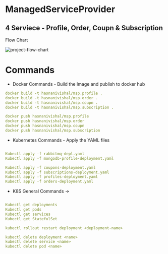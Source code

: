 # ManagedServiceProvider

## 4 Serviece - Profile, Order, Coupn & Subscription

Flow Chart

![project-flow-chart](https://i.sstatic.net/OSqavr18.png)

# Commands

* Docker Commands - Build the Image and publish to docker hub

```YAML
docker build -t hasnanivishal/msp.profile .
docker build -t hasnanivishal/msp.order .
docker build -t hasnanivishal/msp.coupn .
docker build -t hasnanivishal/msp.subscription .

docker push hasnanivishal/msp.profile
docker push hasnanivishal/msp.order
docker push hasnanivishal/msp.coupn
docker push hasnanivishal/msp.subscription
```

* Kubernetes Commands - Apply the YAML files

```YAML

Kubectl apply -f rabbitmq-depl.yaml
Kubectl apply -f mongodb-profile-deployment.yaml

Kubectl apply -f coupons-deployment.yaml
Kubectl apply -f subscriptions-deployment.yaml
Kubectl apply -f profiles-deployment.yaml
Kubectl apply -f orders-deployment.yaml
```

* K8S General Commands ->

```YAML

Kubectl get deployments
Kubectl get pods
Kubectl get services
Kubectl get StatefulSet

kubectl rollout restart deployment <deployment-name>

kubectl delete deployment <name>
kubectl delete service <name>
kubectl delete pod <name>

```